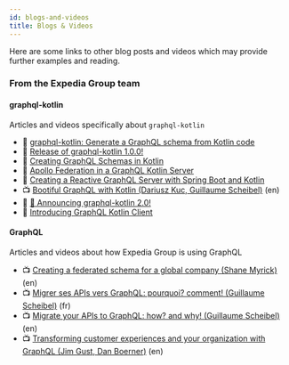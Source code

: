 ```yaml
---
id: blogs-and-videos
title: Blogs & Videos
---
```


Here are some links to other blog posts and videos which may provide further examples and reading.

### From the Expedia Group team

#### graphql-kotlin
Articles and videos specifically about `graphql-kotlin`

* 📝 [graphql-kotlin: Generate a GraphQL schema from Kotlin code](https://medium.com/expedia-group-tech/graphql-kotlin-generate-a-graphql-schema-from-kotlin-code-21d1dc2f6e27)
* 📝 [Release of graphql-kotlin 1.0.0!](https://medium.com/expedia-group-tech/release-of-graphql-kotlin-1-0-0-791ad85d3116)
* 📝 [Creating GraphQL Schemas in Kotlin](https://medium.com/expedia-group-tech/creating-graphql-schemas-in-kotlin-aaaac0ab0672)
* 📝 [Apollo Federation in a GraphQL Kotlin Server](https://medium.com/expedia-group-tech/apollo-federation-in-a-graphql-kotlin-server-115cea51607a)
* 📝 [Creating a Reactive GraphQL Server with Spring Boot and Kotlin](https://medium.com/expedia-group-tech/creating-a-reactive-graphql-server-with-spring-boot-and-kotlin-54aca7316470)
* 📺 [Bootiful GraphQL with Kotlin (Dariusz Kuc, Guillaume Scheibel)](https://www.youtube.com/watch?v=7YJyPXjLdug&amp;index=25) (en)
* 📝 [🎉 Announcing graphql-kotlin 2.0!](https://medium.com/expedia-group-tech/graphql-kotlin-2-0-4006ea41f774)
* 📝 [Introducing GraphQL Kotlin Client](https://medium.com/expedia-group-tech/introducing-graphql-kotlin-client-b32dc3061a6f)

#### GraphQL
Articles and videos about how Expedia Group is using GraphQL

* 📺 [Creating a federated schema for a global company (Shane Myrick)](https://youtu.be/MuD3TAP0D9Y) (en)
* 📺 [Migrer ses APIs vers GraphQL: pourquoi? comment! (Guillaume Scheibel)](https://youtu.be/IRIkpvJo95s) (fr)
* 📺 [Migrate your APIs to GraphQL: how? and why! (Guillaume Scheibel)](https://youtu.be/IkPMpzQ-TRI) (en)
* 📺 [Transforming customer experiences and your organization with GraphQL (Jim Gust, Dan Boerner)](https://youtu.be/Jt-ZD4zj4Ow) (en)
